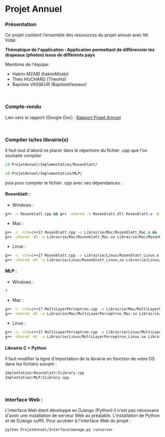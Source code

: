 # Projet Annuel

### Présentation

Ce projet contient l'ensemble des ressources du projet annuel avec Mr Vidal. 

**Thématique de l'application : Application permettant de différencier les drapeaux (photos) issus de différents pays**

Membres de l'équipe:
* Hakim MZABI (hakimMzabi)
* Théo HUCHARD (TheoHd)
* Baptiste VASSEUR (BaptisteVasseur)

<br>

### Compte-rendu

Lien vers le rapport (Google Doc) : [Rapport Projet Annuel](https://docs.google.com/document/d/1lM383HdgLVEmQjvW0Nz036tlL89UG1IHnfgbQYwYco0/edit?usp=sharing)

<br>

### Compiler la/les librairie(s)

Il faut tout d'abord se placer dans le répertoire du fichier .cpp que l'on souhaite compiler

```bash
cd ProjetAnnuel/Implementation/Rosenblatt/
```

```bash
cd ProjetAnnuel/Implementation/MLP/
```

puis pour compiler le fichier .cpp avec ses dépendances :

#### Rosenblatt : 

* Windows : 

```bash
g++ -c Rosenblatt.cpp && g++ -shared -o Rosenblatt.dll Rosenblatt.o -W
```

* Mac : 

```bash
g++ -c -std=c++17 Rosenblatt.cpp -o Librairie/Mac/Rosenblatt_Mac.o && 
g++ -shared -Wl -o Librairie/Mac/Rosenblatt_Mac.so Librairie/Mac/Rosenblatt_Mac.o
```

* Linux : 

```bash
g++ -c -std=c++17 Rosenblatt.cpp -o Librairie/Linux/Rosenblatt_Linux.o && 
g++ -shared -Wl -o Librairie/Linux/Rosenblatt_Linux.so Librairie/Linux/Rosenblatt_Linux.o
```

#### MLP : 

* Windows : 

```bash
?
```

* Mac :  

```bash
g++ -c -std=c++17 MultiLayerPerceptron.cpp -o Librairie/Mac/MultiLayerPerceptron_Mac.o && 
g++ -shared -Wl -o Librairie/Mac/MultiLayerPerceptron_Mac.so Librairie/Mac/MultiLayerPerceptron_Mac.o
```

* Linux :  

```bash
g++ -c -std=c++17 MultiLayerPerceptron.cpp -o Librairie/Linux/MultiLayerPerceptron_Linux.o && 
g++ -shared -Wl -o Librairie/Linux/MultiLayerPerceptron_Linux.so Librairie/Linux/MultiLayerPerceptron_Linux.o
```

#### Librairie C + Python 

Il faut modifier la ligne d'importation de la librairie en fonction de votre OS dans les fichiers suivant : 
```cpp 
Implentation/Rosenblatt/CLibrary.cpp
Implentation/MLP/CLibrary.cpp
```

<br>

### Interface Web :

L'interface Web étant développé en DJango (Python) il n'est pas nécessaire d'avoir une installation de serveur Web au préalable. L'installation de Python et de DJango suffit. Pour accéder à l'interface Web du projet : 

```bash
python ProjetAnnuel/Interface/manage.py runserver
``` 
